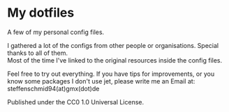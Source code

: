 # My dotfiles

A few of my personal config files.

I gathered a lot of the configs from other people or organisations. Special thanks to all of them.  
Most of the time I've linked to the original resources inside the config files.

Feel free to try out everything.
If you have tips for improvements, or you know some packages I don't use jet,
please write me an Email at: steffenschmid94(at)gmx(dot)de

Published under the CC0 1.0 Universal License.
